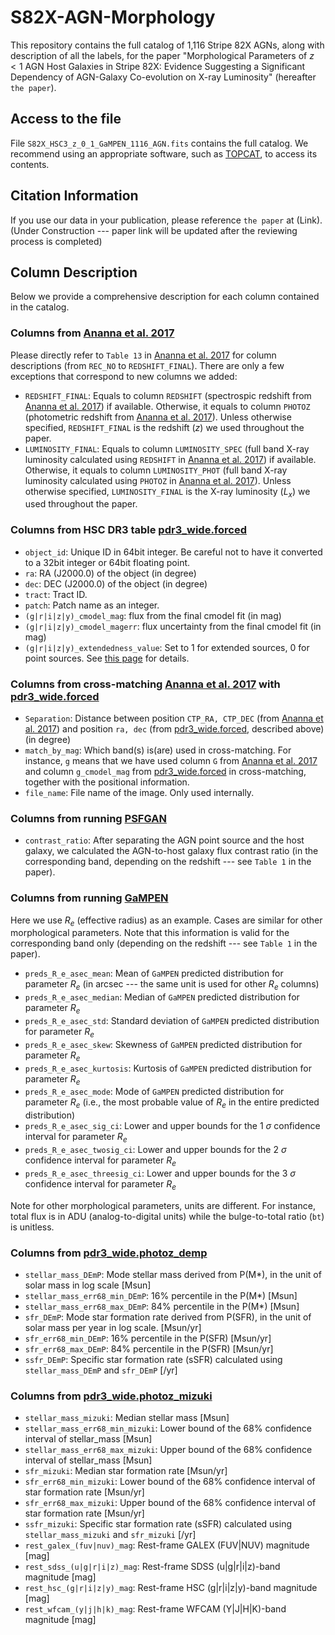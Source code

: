 # S82X-AGN-Morphology

This repository contains the full catalog of 1,116 Stripe 82X AGNs, along with description of all the labels, for the paper "Morphological Parameters of $z<1$ AGN Host Galaxies in Stripe 82X: Evidence Suggesting a Significant Dependency of AGN-Galaxy Co-evolution on X-ray Luminosity" (hereafter `the paper`).

## Access to the file
File `S82X_HSC3_z_0_1_GaMPEN_1116_AGN.fits` contains the full catalog. We recommend using an appropriate software, such as [TOPCAT](https://www.star.bris.ac.uk/mbt/topcat/), to access its contents.

## Citation Information
If you use our data in your publication, please reference `the paper` at (Link). 
(Under Construction --- paper link will be updated after the reviewing process is completed)

## Column Description
Below we provide a comprehensive description for each column contained in the catalog.

### Columns from [Ananna et al. 2017](https://iopscience.iop.org/article/10.3847/1538-4357/aa937d)
Please directly refer to `Table 13` in [Ananna et al. 2017](https://iopscience.iop.org/article/10.3847/1538-4357/aa937d) for column descriptions (from `REC_NO` to `REDSHIFT_FINAL`). There are only a few exceptions that correspond to new columns we added:
- `REDSHIFT_FINAL`: Equals to column `REDSHIFT` (spectrospic redshift from [Ananna et al. 2017](https://iopscience.iop.org/article/10.3847/1538-4357/aa937d)) if available. Otherwise, it equals to column `PHOTOZ` (photometric redshift from [Ananna et al. 2017](https://iopscience.iop.org/article/10.3847/1538-4357/aa937d)). Unless otherwise specified, `REDSHIFT_FINAL` is the redshift ($z$) we used throughout the paper.
- `LUMINOSITY_FINAL`: Equals to column `LUMINOSITY_SPEC` (full band X-ray luminosity calculated using `REDSHIFT` in [Ananna et al. 2017](https://iopscience.iop.org/article/10.3847/1538-4357/aa937d)) if available. Otherwise, it equals to column `LUMINOSITY_PHOT` (full band X-ray luminosity calculated using `PHOTOZ` in [Ananna et al. 2017](https://iopscience.iop.org/article/10.3847/1538-4357/aa937d)). Unless otherwise specified, `LUMINOSITY_FINAL` is the X-ray luminosity ($L_x$) we used throughout the paper.

### Columns from HSC DR3 table [pdr3_wide.forced](https://hsc-release.mtk.nao.ac.jp/schema/#pdr3.pdr3_wide.forced)
- `object_id`: Unique ID in 64bit integer. Be careful not to have it converted to a 32bit integer or 64bit floating point.
- `ra`: RA (J2000.0) of the object (in degree)
- `dec`: DEC (J2000.0) of the object (in degree)
- `tract`: Tract ID. 
- `patch`: Patch name as an integer.
- `(g|r|i|z|y)_cmodel_mag`: flux from the final cmodel fit (in mag)
- `(g|r|i|z|y)_cmodel_magerr`: flux uncertainty from the final cmodel fit (in mag)
- `(g|r|i|z|y)_extendedness_value`: Set to 1 for extended sources, 0 for point sources. See [this page](https://hsc-release.mtk.nao.ac.jp/doc/index.php/star-galaxy-separation__pdr3/) for details.

### Columns from cross-matching [Ananna et al. 2017](https://iopscience.iop.org/article/10.3847/1538-4357/aa937d) with [pdr3_wide.forced](https://hsc-release.mtk.nao.ac.jp/schema/#pdr3.pdr3_wide.forced)
- `Separation`: Distance between position `CTP_RA, CTP_DEC` (from [Ananna et al. 2017](https://iopscience.iop.org/article/10.3847/1538-4357/aa937d)) and position `ra, dec` (from [pdr3_wide.forced](https://hsc-release.mtk.nao.ac.jp/schema/#pdr3.pdr3_wide.forced), described above) (in degree)
- `match_by_mag`: Which band(s) is(are) used in cross-matching. For instance, `g` means that we have used column `G` from [Ananna et al. 2017](https://iopscience.iop.org/article/10.3847/1538-4357/aa937d) and column `g_cmodel_mag` from [pdr3_wide.forced](https://hsc-release.mtk.nao.ac.jp/schema/#pdr3.pdr3_wide.forced) in cross-matching, together with the positional information.
- `file_name`: File name of the image. Only used internally. 

### Columns from running [PSFGAN](https://academic.oup.com/mnras/article/477/2/2513/4951616)
- `contrast_ratio`: After separating the AGN point source and the host galaxy, we calculated the AGN-to-host galaxy flux contrast ratio (in the corresponding band, depending on the redshift --- see `Table 1` in the paper).

### Columns from running [GaMPEN](https://ghosharitra.com/gampen.html)
Here we use $R_e$ (effective radius) as an example. Cases are similar for other morphological parameters. Note that this information is valid for the corresponding band only (depending on the redshift --- see `Table 1` in the paper).
- `preds_R_e_asec_mean`: Mean of `GaMPEN` predicted distribution for parameter $R_e$ (in arcsec --- the same unit is used for other $R_e$ columns)
- `preds_R_e_asec_median`: Median of `GaMPEN` predicted distribution for parameter $R_e$ 
- `preds_R_e_asec_std`: Standard deviation  of `GaMPEN` predicted distribution for parameter $R_e$ 
- `preds_R_e_asec_skew`: Skewness of `GaMPEN` predicted distribution for parameter $R_e$ 
- `preds_R_e_asec_kurtosis`: Kurtosis of `GaMPEN` predicted distribution for parameter $R_e$ 
- `preds_R_e_asec_mode`: Mode of `GaMPEN` predicted distribution for parameter $R_e$ (i.e., the most probable value of $R_e$ in the entire predicted distribution)
- `preds_R_e_asec_sig_ci`: Lower and upper bounds for the 1 $\sigma$ confidence interval for parameter $R_e$
- `preds_R_e_asec_twosig_ci`: Lower and upper bounds for the 2 $\sigma$ confidence interval for parameter $R_e$
- `preds_R_e_asec_threesig_ci`: Lower and upper bounds for the 3 $\sigma$ confidence interval for parameter $R_e$

Note for other morphological parameters, units are different. For instance, total flux is in ADU (analog-to-digital units) while the bulge-to-total ratio (`bt`) is unitless.

### Columns from [pdr3_wide.photoz_demp](https://hsc-release.mtk.nao.ac.jp/schema/#pdr3.pdr3_wide.photoz_demp)
- `stellar_mass_DEmP`: Mode stellar mass derived from P(M*), in the unit of solar mass in log scale [Msun]
- `stellar_mass_err68_min_DEmP`: 16% percentile in the P(M*) [Msun]
- `stellar_mass_err68_max_DEmP`: 84% percentile in the P(M*) [Msun]
- `sfr_DEmP`: Mode star formation rate derived from P(SFR), in the unit of solar mass per year in log scale. [Msun/yr]
- `sfr_err68_min_DEmP`: 16% percentile in the P(SFR) [Msun/yr]
- `sfr_err68_max_DEmP`: 84% percentile in the P(SFR) [Msun/yr]
- `ssfr_DEmP`: Specific star formation rate (sSFR) calculated using `stellar_mass_DEmP` and `sfr_DEmP` [/yr]

### Columns from [pdr3_wide.photoz_mizuki](https://hsc-release.mtk.nao.ac.jp/schema/#pdr3.pdr3_wide.photoz_mizuki)
- `stellar_mass_mizuki`: Median stellar mass [Msun]
- `stellar_mass_err68_min_mizuki`: Lower bound of the 68% confidence interval of stellar_mass [Msun]
- `stellar_mass_err68_max_mizuki`: Upper bound of the 68% confidence interval of stellar_mass [Msun]
- `sfr_mizuki`: Median star formation rate [Msun/yr]
- `sfr_err68_min_mizuki`: Lower bound of the 68% confidence interval of star formation rate [Msun/yr]
- `sfr_err68_max_mizuki`: Upper bound of the 68% confidence interval of star formation rate [Msun/yr]
- `ssfr_mizuki`: Specific star formation rate (sSFR) calculated using `stellar_mass_mizuki` and `sfr_mizuki` [/yr]
- `rest_galex_(fuv|nuv)_mag`: Rest-frame GALEX (FUV|NUV) magnitude [mag]
- `rest_sdss_(u|g|r|i|z)_mag`: Rest-frame SDSS (u|g|r|i|z)-band magnitude [mag]
- `rest_hsc_(g|r|i|z|y)_mag`: Rest-frame HSC (g|r|i|z|y)-band magnitude [mag]
- `rest_wfcam_(y|j|h|k)_mag`: Rest-frame WFCAM (Y|J|H|K)-band magnitude [mag]
  








